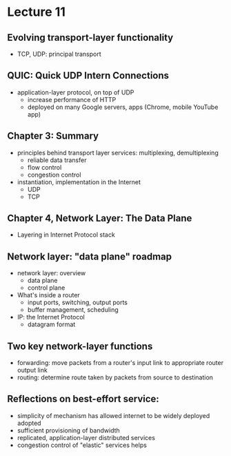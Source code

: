 # Lecture 11

## Evolving transport-layer functionality
- TCP, UDP: principal transport

## QUIC: Quick UDP Intern Connections
- application-layer protocol, on top of UDP
  - increase performance of HTTP
  - deployed on many Google servers, apps (Chrome, mobile YouTube app)

## Chapter 3: Summary
- principles behind transport layer services: multiplexing, demultiplexing
  - reliable data transfer
  - flow control
  - congestion control
- instantiation, implementation in the Internet
  - UDP
  - TCP

## Chapter 4, Network Layer: The Data Plane
- Layering in Internet Protocol stack

## Network layer: "data plane" roadmap
- network layer: overview
  - data plane
  - control plane
- What's inside a router
  - input ports, switching, output ports
  - buffer management, scheduling
- IP: the Internet Protocol
  - datagram format

## Two key network-layer functions
- forwarding: move packets from a router's input link to appropriate router output link
- routing: determine route taken by packets from source to destination

## Reflections on best-effort service:
- simplicity of mechanism has allowed internet to be widely deployed adopted
- sufficient provisioning of bandwidth
- replicated, application-layer distributed services
- congestion control of "elastic" services helps
